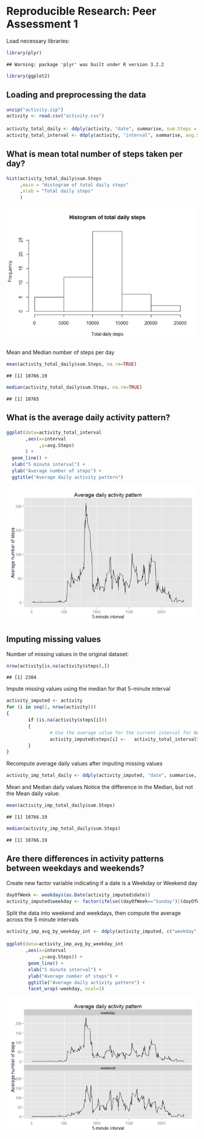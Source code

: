 # Reproducible Research: Peer Assessment 1

Load necessary libraries:

```r
library(plyr)
```

```
## Warning: package 'plyr' was built under R version 3.2.2
```

```r
library(ggplot2)
```

## Loading and preprocessing the data

```r
unzip("activity.zip")
activity <- read.csv("activity.csv")

activity_total_daily <- ddply(activity, "date", summarise, sum.Steps = sum(steps))
activity_total_interval <- ddply(activity, "interval", summarise, avg.Steps = mean(steps, na.rm=TRUE))
```

## What is mean total number of steps taken per day?

```r
hist(activity_total_daily$sum.Steps
     ,main = "Histogram of total daily steps"
     ,xlab = "Total daily steps"
     )
```

![](PA1_template_files/figure-html/unnamed-chunk-3-1.png) 

Mean and Median number of steps per day

```r
mean(activity_total_daily$sum.Steps, na.rm=TRUE)
```

```
## [1] 10766.19
```

```r
median(activity_total_daily$sum.Steps, na.rm=TRUE)
```

```
## [1] 10765
```


## What is the average daily activity pattern?

```r
ggplot(data=activity_total_interval
       ,aes(x=interval
            ,y=avg.Steps)
       ) +
  geom_line() +
  xlab("5 minute interval") +
  ylab("Average number of steps") +
  ggtitle("Average daily activity pattern")
```

![](PA1_template_files/figure-html/unnamed-chunk-5-1.png) 


## Imputing missing values
Number of missing values in the original dataset:

```r
nrow(activity[is.na(activity$steps),])
```

```
## [1] 2304
```

Impute missing values using the median for that 5-minute interval

```r
activity_imputed <- activity
for (i in seq(1, nrow(activity)))
{
        if (is.na(activity$steps[i]))
        {
                # Use the average value for the current interval for NA values
                activity_imputed$steps[i] <-   activity_total_interval$avg.Steps[activity_total_interval$interval==activity$interval[i]]
        }
}
```

Recompute average daily values after imputing missing values

```r
activity_imp_total_daily <- ddply(activity_imputed, "date", summarise, sum.Steps = sum(steps))
```

Mean and Median daily values
Notice the difference in the Median, but not the Mean daily value:

```r
mean(activity_imp_total_daily$sum.Steps)
```

```
## [1] 10766.19
```

```r
median(activity_imp_total_daily$sum.Steps)
```

```
## [1] 10766.19
```

## Are there differences in activity patterns between weekdays and weekends?
Create new factor variable indicating if a date is a Weekday or Weekend day

```r
dayOfWeek <- weekdays(as.Date(activity_imputed$date))
activity_imputed$weekday <- factor(ifelse((dayOfWeek=="Sunday")|(dayOfWeek=="Saturday"),"weekend","weekday"))
```

Split the data into weekend and weekdays, then compute the average across the 5 minute intervals

```r
activity_imp_avg_by_weekday_int <- ddply(activity_imputed, c("weekday","interval"), summarize, avg.Steps = mean(steps))

ggplot(data=activity_imp_avg_by_weekday_int
       ,aes(x=interval
            ,y=avg.Steps)) +
        geom_line() +
        xlab("5 minute interval") +
        ylab("Average number of steps") +
        ggtitle("Average daily activity pattern") +
        facet_wrap(~weekday, ncol=1)
```

![](PA1_template_files/figure-html/unnamed-chunk-11-1.png) 



